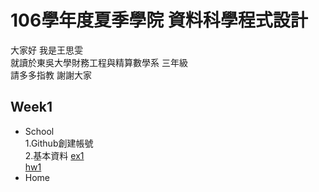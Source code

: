 # 106學年度夏季學院 資料科學程式設計  
大家好 我是王思雯  
    就讀於東吳大學財務工程與精算數學系 三年級    
    請多多指教 謝謝大家  
## Week1
* School  
        1.Github創建帳號  
        2.基本資料
[ex1](https://abcxzew.github.io/Example/week1/ex1.html)       
[hw1](https://abcxzew.github.io/Example/week1/hw1.html)  
* Home  
